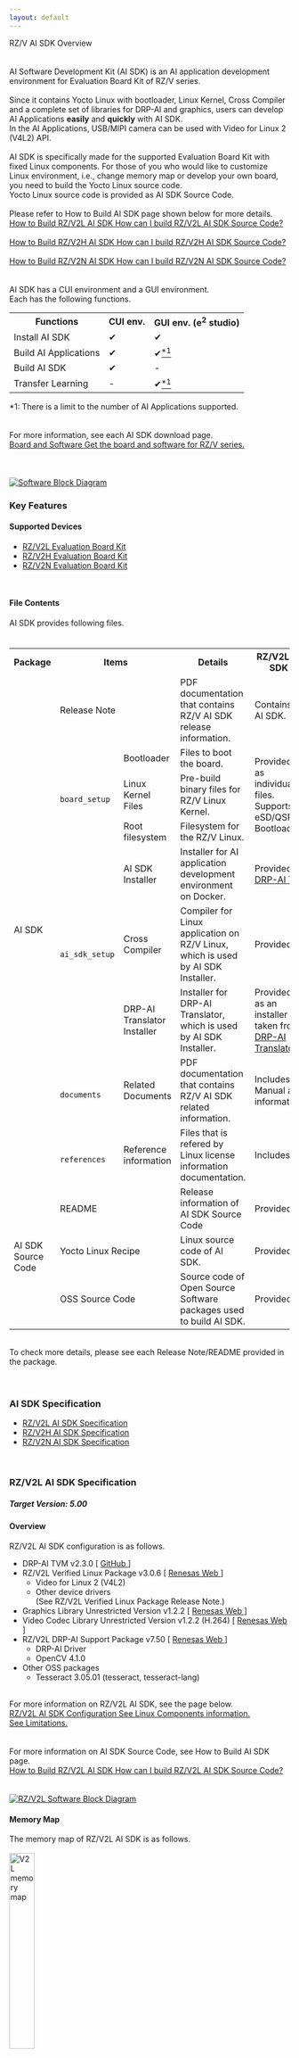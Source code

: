 ```yaml
---
layout: default
---
```

<!-- Title -->
<div class="container">
    <div class="row">
        <div class="top col-12">
            RZ/V AI SDK Overview
        </div>
    </div>
</div>

<br>
<br>

<!-- Contents -->
<div class="container" id="overview">
    <div class="row">
        <div class="col-12 col-md-6">
            <!-- AI SDK Introduction -->
            AI Software Development Kit (AI SDK) is an AI application development environment for Evaluation Board Kit of RZ/V series.
            <br>
            <br>
            Since it contains Yocto Linux with bootloader, Linux Kernel, Cross Compiler and a complete set of libraries for DRP-AI and graphics, users can develop AI Applications <b>easily</b> and <b>quickly</b> with AI SDK.
            <br>
            In the AI Applications, USB/MIPI camera can be used with Video for Linux 2 (V4L2) API.
            <br>
            <br>
            <!-- Board Dependence -->
            AI SDK is specifically made for the supported Evaluation Board Kit with fixed Linux components.
            For those of you who would like to customize Linux environment, i.e., change memory map or develop your own board, you need to build the Yocto Linux source code.
            <br>
            <!-- Reference to AI SDK Source Code -->
            Yocto Linux source code is provided as AI SDK Source Code.
            <br>
            <br>
            Please refer to How to Build AI SDK page shown below for more details.
            <br>
            <a class="btn btn-secondary square-button-gray ms-3 mt-1" style="text-align:left;" href="{{ site.url }}{{ site.baseurl }}{% link howto_build_aisdk.md %}" role="button" target="_blank" rel="noopener noreferrer">
                <span class="banner-title">How to Build RZ/V2L AI SDK</span>
                <span class="banner-line">
                    How can I build RZ/V2L AI SDK Source Code?<br>
                </span>
            </a>
            <br>
            <a class="btn btn-secondary square-button-gray ms-3 mt-1" style="text-align:left;" href="{{ site.url }}{{ site.baseurl }}{% link howto_build_aisdk_v2h.md %}" role="button" target="_blank" rel="noopener noreferrer">
                <span class="banner-title">How to Build RZ/V2H AI SDK</span>
                <span class="banner-line">
                    How can I build RZ/V2H AI SDK Source Code?<br>
                </span>
            </a>
            <br>
            <a class="btn btn-secondary square-button-gray ms-3 mt-1" style="text-align:left;" href="{{ site.url }}{{ site.baseurl }}{% link howto_build_aisdk_v2n.md %}" role="button" target="_blank" rel="noopener noreferrer">
                <span class="banner-title">How to Build RZ/V2N AI SDK</span>
                <span class="banner-line">
                    How can I build RZ/V2N AI SDK Source Code?<br>
                </span>
            </a>
            <br>
            <br>
            <!-- Reference to GUI -->
            AI SDK has a CUI environment and a GUI environment.
            <br>
            Each has the following functions.
            <br>
            <table class="gstable mt-1">
                <tr>
                    <th>Functions</th>
                    <th>CUI env.</th>
                    <th>GUI env. (e<sup>2</sup> studio)</th>
                </tr>
                <tr>
                    <td>Install AI SDK</td>
                    <td>&#10004;</td>
                    <td>&#10004;</td>
                </tr>
                <tr>
                    <td>Build AI Applications</td>
                    <td>&#10004;</td>
                    <td>&#10004;<a href="#footnote_gui"><sup>*1</sup></a></td>
                </tr>
                <tr>
                    <td>Build AI SDK</td>
                    <td>&#10004;</td>
                    <td>-</td>
                </tr>
                <tr>
                    <td>Transfer Learning</td>
                    <td>-</td>
                    <td>&#10004;<a href="#footnote_gui"><sup>*1</sup></a></td>
                </tr>
            </table>
            <span id="footnote_gui">*1: There is a limit to the number of AI Applications supported.</span>
            <br>
            <br>
            <br>
            <!-- Reference to AI SDK download page -->
            For more information, see each AI SDK download page.<br>
            <a class="btn btn-secondary square-button ms-3 mt-1" style="text-align:left;" href="{{ site.url }}{{ site.baseurl }}{% link download.md %}" role="button">
                <span class="banner-title">Board and Software</span>
                <span class="banner-line">
                    Get the board and software for RZ/V series.<br>
                </span>
            </a>
            <br>
            <br>
            <br>
        </div>
        <!-- Software Block Diagram -->
        <div class="col-12  col-md-6 text-center">
            <a href="img/block_rzv.svg" data-lightbox="group">
                <img src="img/block_rzv.svg" alt="Software Block Diagram">
            </a>
            <br>
        </div>
    </div>
    <div class="row">
        <div class="col-12">
            <h3 id="features">
                Key Features
            </h3>
            <h4 id="devices" class="u_line">
                Supported Devices
            </h4>
            <ul>
                <li>
                    <a href="https://www.renesas.com/products/microcontrollers-microprocessors/rz-mpus/rzv2l-evkit-smarc-som-evaluation-kit-rzv2l-mpu-ai-accelerator" target="_blank" rel="noopener noreferrer">
                        RZ/V2L Evaluation Board Kit
                    </a>
                </li>
                <li>
                    <a href="https://www.renesas.com/products/microcontrollers-microprocessors/rz-mpus/rzv2h-evk-rzv2h-quad-core-vision-ai-mpu-evaluation-kit" target="_blank" rel="noopener noreferrer">
                        RZ/V2H Evaluation Board Kit
                    </a>
                </li>
                <li>
                    <a href="https://www.renesas.com/rzv2n-evkit" target="_blank" rel="noopener noreferrer">
                        RZ/V2N Evaluation Board Kit
                    </a>
                </li>
            </ul>
            <br>
            <h4 id="files" class="u_line">
                File Contents
            </h4>
            AI SDK provides following files.
            <br>
            <br>
            <h6>
                <!-- Memo: Need to update based on the AI SDK Release Note. -->
                <!-- 
                    rowspan= concate rows
                    colspan= concate columns
                -->
                <table class="gstable">
                    <tr>
                        <th>Package</th>
                        <th colspan="2">Items</th>
                        <th>Details</th>
                        <th>RZ/V2L AI SDK</th>
                        <th>RZ/V2H AI SDK</th>
                        <th>RZ/V2N AI SDK</th>
                    </tr>
                    <tr>
                        <td rowspan="9">    <!-- Package -->
                            AI SDK
                        </td>
                        <td colspan="2">    <!-- Item -->
                            Release Note
                        </td>
                        <td>                <!-- Details -->
                            PDF documentation that contains RZ/V AI SDK release information.
                        </td>
                        <td colspan="3">    <!-- RZ/V2L & RZ/V2H & RZ/V2N -->
                            Contains list of files provided in RZ/V AI SDK.
                        </td>
                    </tr>
                    <tr>
                        <td rowspan="3">    <!-- Item -->
                            <code>
                                board_setup
                            </code>
                        </td>
                        <td>                <!-- board_setup : Item -->
                            Bootloader
                        </td>
                        <td>                <!-- Details -->
                            Files to boot the board.
                        </td>
                        <td rowspan="3">    <!-- RZ/V2L -->
                            Provided as individual files.
                            <br>
                            Supports eSD/QSPI Bootloader.
                        </td>
                        <td rowspan="3">    <!-- RZ/V2H -->
                            Included in WIC format image.
                            <br>
                            Supports eSD Bootloader.
                        </td>
                        <td rowspan="3">    <!-- RZ/V2N -->
                            Provided as individual files.
                            <br>
                            Supports eSD/xSPI Bootloader.
                        </td>
                    </tr>
                    <tr>
                        <td>                <!-- board_setup : Item -->
                            Linux Kernel Files
                        </td>
                        <td>                <!-- Details -->
                            Pre-build binary files for RZ/V Linux Kernel.
                        </td>
                    </tr>
                    <tr>
                        <td>                <!-- board_setup : Item -->
                            Root filesystem
                        </td>
                        <td>                <!-- Details -->
                            Filesystem for the RZ/V Linux.
                        </td>
                    </tr>
                    <tr>
                        <td rowspan="3">    <!-- Item -->
                            <code>
                                ai_sdk_setup
                            </code>
                        </td>
                        <td>                <!-- ai_sdk_setup: Item -->
                            AI SDK Installer
                        </td>
                        <td>                <!-- Details -->
                            Installer for AI application development environment on Docker.
                        </td>
                        <td colspan="3">    <!-- RZ/V2L & RZ/V2H & RZ/V2N -->
                            Provided as a Dockerfile that clones 
                            <a href="https://github.com/renesas-rz/rzv_drp-ai_tvm">
                                DRP-AI TVM
                            </a>.
                        </td>
                    </tr>
                    <tr>
                        <td>                <!-- ai_sdk_setup: Item -->
                            Cross Compiler
                        </td>
                        <td>                <!-- Details -->
                            Compiler for Linux application on RZ/V Linux, which is used by AI SDK Installer.
                        </td>
                        <td colspan="3">    <!-- RZ/V2L & RZ/V2H & RZ/V2N -->
                            Provided as cross compiler installer.
                        </td>
                    </tr>
                    <tr>
                        <td>                <!-- ai_sdk_setup: Item -->
                            DRP-AI Translator Installer
                        </td>
                        <td>                <!-- Details -->
                            Installer for DRP-AI Translator, which is used by AI SDK Installer.
                        </td>
                        <td>                <!-- RZ/V2L -->
                            Provided as an installer taken from 
                            <a href="https://www.renesas.com/products/microcontrollers-microprocessors/rz-arm-based-high-end-32-64-bit-mpus/drp-ai-translator">
                                DRP-AI Translator
                            </a>
                            .
                        </td>
                        <td colspan="2">    <!-- RZ/V2H & RZ/V2N -->
                            Provided as an installer taken from 
                            <a href="https://www.renesas.com/software-tool/drp-ai-translator-i8">
                                DRP-AI Translator i8
                            </a>
                            .
                        </td>
                    </tr>
                    <tr>
                        <td>                <!-- Item -->
                            <code>
                                documents
                            </code>
                        </td>
                        <td>                <!-- documents : Item -->
                            Related Documents
                        </td>
                        <td>                <!-- Details -->
                            PDF documentation that contains RZ/V AI SDK related information.
                        </td>
                        <td colspan="3">    <!-- RZ/V2L & RZ/V2H & RZ/V2N -->
                            Includes DRP-AI Translator User's Manual and list of Linux license information.
                        </td>
                    </tr>
                    <tr>
                        <td>                <!-- Item -->
                            <code>
                                references
                            </code>
                        </td>
                        <td>                <!-- references : Item -->
                            Reference information
                        </td>
                        <td>                <!-- Details -->
                            Files that is refered by Linux license information documentation.
                        </td>
                        <td colspan="3">    <!-- RZ/V2L & RZ/V2H & RZ/V2N -->
                            Includes linux manifest file, etc..
                        </td>
                    </tr>
                    <tr>
                        <td rowspan="3">    <!-- Package -->
                            AI SDK Source Code
                        </td>
                        <td colspan="2">    <!-- Item -->
                            README
                        </td>
                        <td>                <!-- Details -->
                            Release information of AI SDK Source Code
                        </td>
                        <td colspan="3">    <!-- RZ/V2L & RZ/V2H & RZ/V2N -->
                            Provided as a txt file.
                        </td>
                    </tr>
                    <tr>
                        <td colspan="2">    <!-- Item -->
                            Yocto Linux Recipe
                        </td>
                        <td>                <!-- Details -->
                            Linux source code of AI SDK.
                        </td>
                        <td colspan="3">    <!-- RZ/V2L & RZ/V2H & RZ/V2N -->
                            Provided as a tar file.
                        </td>
                    </tr>
                    <tr>
                        <td colspan="2">    <!-- Item -->
                            OSS Source Code
                        </td>
                        <td>                <!-- Details -->
                            Source code of Open Source Software packages used to build AI SDK.
                        </td>
                        <td colspan="3">    <!-- RZ/V2L & RZ/V2H & RZ/V2N -->
                            Provided as a 7z file.
                        </td>
                    </tr>
                </table>
            </h6>
            To check more details, please see each Release Note/README provided in the package.
            <br>
        </div> 
    </div>
    <br>
    <br>
    <div class="row">
        <div class="col-12">
            <h3 id="Specification">
                AI SDK Specification
            </h3>
            <ul>
                <li>
                    <a href="#v2l-spec">
                        RZ/V2L AI SDK Specification
                    </a>
                </li>
                <li>
                    <a href="#v2h-spec">
                        RZ/V2H AI SDK Specification
                    </a>
                </li>
                <li>
                    <a href="#v2n-spec">
                        RZ/V2N AI SDK Specification
                    </a>
                </li>
            </ul>
            <br>
            <h3 id="v2l-spec">
                RZ/V2L AI SDK Specification
            </h3>
            <h5>
                <b>
                    Target Version: 5.00
                </b>
            </h5>
        </div>
        <div class="col-12 mb-1">
            <h4 class="u_line" id="v2l-overview">
                Overview
            </h4>
        </div>
        <div class="col-8">
                RZ/V2L AI SDK configuration is as follows.
                <br>
                <ul>
                    <li>
                        DRP-AI TVM v2.3.0 
                        [
                            <a href="https://github.com/renesas-rz/rzv_drp-ai_tvm" target="_blank" rel="noopener noreferrer">
                                GitHub
                            </a>
                        ]
                    </li>
                    <li>
                        RZ/V2L Verified Linux Package v3.0.6 
                        [
                            <a href="https://www.renesas.com/software-tool/rzv-verified-linux-package" target="_blank" rel="noopener noreferrer">
                                Renesas Web
                            </a>
                        ]
                        <ul>
                            <li>
                                Video for Linux 2 (V4L2)
                            </li>
                            <li>
                                Other device drivers
                                <br>
                                (See RZ/V2L Verified Linux Package Release Note.)
                            </li>
                        </ul>
                    </li>
                    <li>
                        Graphics Library Unrestricted Version v1.2.2 
                        [
                            <a href="https://www.renesas.com/products/microcontrollers-microprocessors/rz-arm-based-high-end-32-64-bit-mpus/rz-mpu-graphics-library-evaluation-version-rzv2l" target="_blank" rel="noopener noreferrer">
                                Renesas Web
                            </a>
                        ]
                    </li>
                    <li>
                        Video Codec Library Unrestricted Version v1.2.2 
                        (H.264)
                        [
                            <a href="https://www.renesas.com/products/microcontrollers-microprocessors/rz-arm-based-high-end-32-64-bit-mpus/rz-mpu-video-codec-library-evaluation-version-rzv2l" target="_blank" rel="noopener noreferrer">
                                Renesas Web
                            </a>
                        ]
                    </li>
                    <li>
                        RZ/V2L DRP-AI Support Package v7.50 
                        [
                            <a href="https://www.renesas.com/products/microcontrollers-microprocessors/rz-arm-based-high-end-32-64-bit-mpus/rzv2l-drp-ai-support-package" target="_blank" rel="noopener noreferrer">
                                Renesas Web
                            </a>
                        ]
                        <ul>
                            <li>
                                DRP-AI Driver
                            </li>
                            <li>
                                OpenCV 4.1.0
                            </li>
                        </ul>
                    </li>
                    <li>
                        Other OSS packages
                        <ul>
                            <li>
                                Tesseract 3.05.01 (tesseract, tesseract-lang)
                            </li>
                        </ul>
                    </li>
                </ul>
            <br>
            <!-- Reference to V2L configuration page -->
            For more information on RZ/V2L AI SDK, see the page below.
            <br>
            <a class="btn btn-secondary square-button ms-3 mt-1" style="text-align:left;" href="{{ site.url }}{{ site.baseurl }}{% link v2l-configuration.md %}" role="button" target="_blank" rel="noopener noreferrer">
                <span class="banner-title">RZ/V2L AI SDK Configuration</span>
                <span class="banner-line">
                    See Linux Components information.<br>
                    See Limitations.<br>
                </span>
            </a>
            <br>
            <br>
            <!-- Reference to V2L How to Build page -->
            For more information on AI SDK Source Code, see How to Build AI SDK page.<br>
            <a class="btn btn-secondary square-button-gray ms-3 mt-1" style="text-align:left;" href="{{ site.url }}{{ site.baseurl }}{% link howto_build_aisdk.md %}" role="button" target="_blank" rel="noopener noreferrer">
                <span class="banner-title">How to Build RZ/V2L AI SDK</span>
                <span class="banner-line">
                    How can I build RZ/V2L AI SDK Source Code?<br>
                </span>
            </a>
            <br>
            <br>
        </div>
        <div class="col-4 text-center">
            <a href="img/block.svg" data-lightbox="group">
                <img src="img/block.svg" alt="RZ/V2L Software Block Diagram">
            </a>
            <br>
        </div>
        <div class="col-12">
            <h4 class="u_line" id="v2l-mem">
                Memory Map
            </h4>
            The memory map of RZ/V2L AI SDK is as follows.
            <br><br>
            <a href="img/v2l_mem.png" data-lightbox="group">
                <img src="img/v2l_mem.png" alt="V2L memory map" width="30%">
            </a>
            <br>
            <br>
        </div>
    </div>
    <div class="row">
        <div class="col-12">
            <h3 id="v2h-spec">
                RZ/V2H AI SDK Specification
            </h3>
            <h5>
                <b>
                    Target Version: 5.20
                </b>
            </h5>
        </div>
        <div class="col-12 mb-1">
            <h4 class="u_line" id="v2h-overview">
                Overview
            </h4>
        </div>
        <div class="col-8">
            RZ/V2H AI SDK configuration is as follows.
            <ul>
                <li>
                    DRP-AI TVM v2.3.0 
                    [
                        <a href="https://github.com/renesas-rz/rzv_drp-ai_tvm" target="_blank" rel="noopener noreferrer">
                            GitHub
                        </a>
                    ]
                    <a href="#footnote_v2h_drp_ai">
                        <sup>
                            *2
                        </sup>
                    </a>
                </li>
                <li>
                    RZ/V2H Linux BSP v1.0.2
                    [
                        <a href="{{ site.url }}{{ site.baseurl }}{% link v2h-configuration.md %}" target="_blank" rel="noopener noreferrer">
                            Configuration
                        </a>
                    ]
                    <ul>
                        <li>
                            DRP-AI Driver v1.20 
                            [
                                <a href="https://github.com/renesas-rz/rzv2h_drp-ai_driver" target="_blank" rel="noopener noreferrer">
                                    GitHub
                                </a>
                            ]
                        </li>
                        <li>
                            e-CAM22_CURZH camera driver (MIPI) 
                            <a href="#footnote_v2h_ecam">
                                <sup>
                                    *1
                                </sup>
                            </a>
                        </li>
                        <li>
                            Video for Linux 2 (V4L2) including the support for USB camera
                        </li>
                        <li>
                            Other device drivers 
                            [
                                <a href="{{ site.url }}{{ site.baseurl }}{% link v2h-configuration.md %}#v2h-driver" target="_blank" rel="noopener noreferrer">
                                    List
                                </a>
                            ]
                            [
                                <a href="https://www.renesas.com/document/mas/rzv2h-and-rzv2n-bsp-manual-set-rtk0ef0045z94001azj-v103zip">
                                    Manual
                                </a>
                            ]
                        </li>
                    </ul>
                </li>
                <li>
                    Graphics Library Unrestricted Version v3.1.2.3
                </li>
                <li>
                    Video Codec Library v3.3.3.2
                    <a href="#footnote_v2h_drp_ai">
                        <sup>
                            *2
                        </sup>
                    </a>
                </li>
                <li>
                    OpenCV Accelerator v1.20 (supporting OpenCV 4.1.0) 
                    [
                        <a href="https://github.com/renesas-rz/rzv2h_opencv_accelerator" target="_blank" rel="noopener noreferrer">
                            GitHub
                        </a>
                    ]
                    <a href="#footnote_v2h_drp_ai">
                        <sup>
                            *2
                        </sup>
                    </a>
                </li>
                <li>
                    Other OSS packages
                    <ul>
                        <li>
                            Tesseract v3.05.01 (tesseract, tesseract-lang)
                        </li>
                        <li>
                            OpenMP v8.3.0
                        </li>
                    </ul>
                </li>
            </ul>
            <br>
            <!-- Reference to V2H configuration page -->
            For more information on RZ/V2H AI SDK, see the page below.
            <br>
            <a class="btn btn-secondary square-button ms-3 mt-1" style="text-align:left;" href="{{ site.url }}{{ site.baseurl }}{% link v2h-configuration.md %}" role="button" target="_blank" rel="noopener noreferrer">
                <span class="banner-title">RZ/V2H AI SDK Configuration</span>
                <span class="banner-line">
                    See Linux Components information.<br>
                    See Drivers list.<br>
                    See Limitations.<br>
                </span>
            </a>
            <br>
            <br>
            <!-- Reference to V2H How to Build page -->
            For more information on AI SDK Source Code, see How to Build AI SDK page.<br>
            <a class="btn btn-secondary square-button-gray ms-3 mt-1" style="text-align:left;" href="{{ site.url }}{{ site.baseurl }}{% link howto_build_aisdk_v2h.md %}" role="button" target="_blank" rel="noopener noreferrer">
                <span class="banner-title">How to Build RZ/V2H AI SDK</span>
                <span class="banner-line">
                    How can I build RZ/V2H AI SDK Source Code?<br>
                </span>
            </a>
            <br>
            <br>
        </div>
        <div class="col-4 text-center">
            <a href="img/block_v2h.svg" data-lightbox="group">
                <img src="img/block_v2h.svg" alt="RZ/V2H Software Block Diagram">
            </a>
            <br>
        </div>
        <div class="col-12">
            <h6>
                <span id="footnote_v2h_ecam">
                    *1: To use e-CAM22_CURZH camera, see <a href="https://www.e-consystems.com/renesas/sony-starvis-imx462-ultra-low-light-camera-for-renesas-rz-v2h.asp" target="_blank" rel="noopener noreferrer">e-con Systems</a>.
                    <br>
                </span>
                <span id="footnote_v2h_drp_ai">
                    *2: RZ/V2H is equipped with 2 IPs, DRP-AI and DRP. Please see <a href="https://www.renesas.com/products/microcontrollers-microprocessors/rz-mpus/rzv2h-quad-core-vision-ai-mpu-drp-ai3-accelerator-and-high-performance-real-time-processor" target="_blank" rel="noopener noreferrer">RZ/V2H block diagram</a>.<br>
                    DRP-AI is used by DRP-AI TVM. DRP use is shared by OpenCV Accelerator and Video Codec Library (decoding function).<br>
                    Therefore, OpenCV Accelerator and Video Codec Library (decoding function) cannot be used at the same time.<br>
                </span>
            </h6>
        </div>
        <div class="col-12">
            <h4 class="u_line" id="v2h-mem">
                Memory Map
            </h4>
            The memory map of RZ/V2H AI SDK is as follows.
            <br>
            <br>
            <a href="img/v2h_mem.png" data-lightbox="group">
                <img src="img/v2h_mem.png" alt="V2H memory map" width="35%">
            </a>
            <br>
            <br>
        </div>
    </div>
    <div class="row">
        <div class="col-12">
            <h3 id="v2n-spec">
                RZ/V2N AI SDK Specification
            </h3>
            <h5>
                <b>
                    Target Version: 5.00
                </b>
            </h5>
        </div>
        <div class="col-12 mb-1">
            <h4 class="u_line" id="v2n-overview">
                Overview
            </h4>
        </div>
        <div class="col-8">
            RZ/V2N AI SDK configuration is as follows.
            <ul>
                <li>
                    DRP-AI TVM v2.3.0 
                    [
                        <a href="https://github.com/renesas-rz/rzv_drp-ai_tvm" target="_blank" rel="noopener noreferrer">
                            GitHub
                        </a>
                    ]
                    <a href="#footnote_v2n_drp_ai">
                        <sup>
                            *4
                        </sup>
                    </a>
                </li>
                <li>
                    RZ/V2N Linux BSP v1.0.0
                    [
                        <a href="{{ site.url }}{{ site.baseurl }}{% link v2n-configuration.md %}" target="_blank" rel="noopener noreferrer">
                            Configuration
                        </a>
                    ]
                    <ul>
                        <li>
                            DRP-AI Driver v1.20 
                            [
                                <a href="https://github.com/renesas-rz/rzv2n_drp-ai_driver" target="_blank" rel="noopener noreferrer">
                                    GitHub
                                </a>
                            ]
                        </li>
                        <li>
                            e-CAM22_CURZH camera driver (MIPI) v1.00
                            <a href="#footnote_v2n_ecam">
                                <sup>
                                    *3
                                </sup>
                            </a>
                        </li>
                        <li>
                            Video for Linux 2 (V4L2) including the support for USB camera
                        </li>
                        <li>
                            Other device drivers 
                            [
                                <a href="{{ site.url }}{{ site.baseurl }}{% link v2n-configuration.md %}#v2n-driver" target="_blank" rel="noopener noreferrer">
                                    List
                                </a>
                            ]
                            [
                                <a href="https://www.renesas.com/document/mas/rzv2h-and-rzv2n-bsp-manual-set-rtk0ef0045z94001azj-v103zip">
                                    Manual
                                </a>
                            ]
                        </li>
                    </ul>
                </li>
                <li>
                    Graphics Library Unrestricted Version v3.1.2.3
                </li>
                <li>
                    Video Codec Library v3.3.3.1
                    <a href="#footnote_v2n_drp_ai">
                        <sup>
                            *4
                        </sup>
                    </a>
                </li>
                <li>
                    OpenCV Accelerator v1.10 (supporting OpenCV 4.1.0) 
                    [
                        <a href="https://github.com/renesas-rz/rzv2n_opencv_accelerator" target="_blank" rel="noopener noreferrer">
                            GitHub
                        </a>
                    ]
                    <a href="#footnote_v2n_drp_ai">
                        <sup>
                            *4
                        </sup>
                    </a>
                </li>
                <li>
                    Other OSS packages
                    <ul>
                        <li>
                            Tesseract v3.05.01 (tesseract, tesseract-lang)
                        </li>
                        <li>
                            OpenMP v8.3.0
                        </li>
                    </ul>
                </li>
            </ul>
            <br>
            <!-- Reference to V2N configuration page -->
            For more information on RZ/V2N AI SDK, see the page below.
            <br>
            <a class="btn btn-secondary square-button ms-3 mt-1" style="text-align:left;" href="{{ site.url }}{{ site.baseurl }}{% link v2n-configuration.md %}" role="button" target="_blank" rel="noopener noreferrer">
                <span class="banner-title">RZ/V2N AI SDK Configuration</span>
                <span class="banner-line">
                    See Linux Components information.<br>
                    See Drivers list.<br>
                    See Limitations.<br>
                </span>
            </a>
            <br>
            <br>
            <!-- Reference to V2N How to Build page -->
            For more information on AI SDK Source Code, see How to Build AI SDK page.<br>
            <a class="btn btn-secondary square-button-gray ms-3 mt-1" style="text-align:left;" href="{{ site.url }}{{ site.baseurl }}{% link howto_build_aisdk_v2n.md %}" role="button" target="_blank" rel="noopener noreferrer">
                <span class="banner-title">How to Build RZ/V2N AI SDK</span>
                <span class="banner-line">
                    How can I build RZ/V2N AI SDK Source Code?<br>
                </span>
            </a>
            <br>
            <br>
        </div>
        <div class="col-4 text-center">
            <a href="img/block_v2n.svg" data-lightbox="group">
                <img src="img/block_v2n.svg" alt="RZ/V2N Software Block Diagram">
            </a>
            <br>
        </div>
        <div class="col-12">
            <h6>
                <span id="footnote_v2n_ecam">
                    *3: To use e-CAM22_CURZH camera, see <a href="https://www.e-consystems.com/renesas/sony-starvis-imx462-ultra-low-light-camera-for-renesas-rz-v2h.asp" target="_blank" rel="noopener noreferrer">e-con Systems</a>.
                    <br>
                </span>
                <span id="footnote_v2n_drp_ai">
                    *4: RZ/V2N is equipped with single IP, DRP-AI. (DRP is not equipped.) Please see <a href="https://www.renesas.com/products/microcontrollers-microprocessors/rz-mpus/rzv2n-15tops-quad-core-vision-ai-mpu-2-camera-connection-and-excellent-power-efficiency" target="_blank" rel="noopener noreferrer">RZ/V2N block diagram</a>.<br>
                    DRP-AI use is shared by DRP-AI TVM, OpenCV Accelerator and Video Codec Library (decoding function).<br>
                    Therefore, these software cannot be used at the same time.<br>
                </span>
            </h6>
        </div>
        <div class="col-12">
            <h4 class="u_line" id="v2n-mem">
                Memory Map
            </h4>
            The memory map of RZ/V2N AI SDK is as follows.
            <br>
            <br>
            <a href="img/v2n_mem.png" data-lightbox="group">
                <img src="img/v2n_mem.png" alt="V2N memory map" width="35%">
            </a>
            <br>
            <br>
        </div>
    </div>
    <div class="row">
        <div class="col-12" align="right">
            <a class="btn btn-secondary square-button" href="{{ site.url }}{{ site.baseurl }}{% link index.md %}" role="button">
                Back to Home >
            </a>
        </div>
    </div>
</div>
